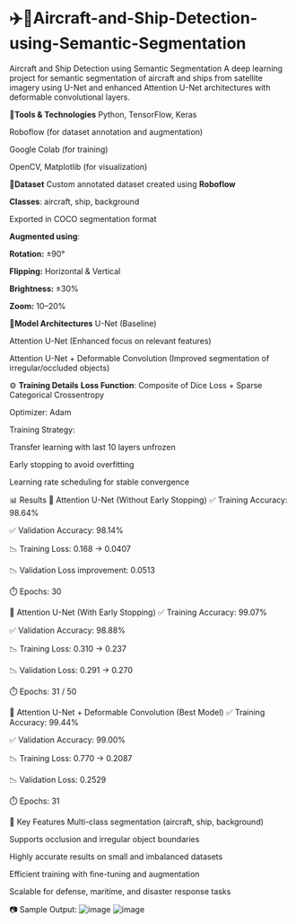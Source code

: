 # ✈️🚢Aircraft-and-Ship-Detection-using-Semantic-Segmentation
Aircraft and Ship Detection using Semantic Segmentation
A deep learning project for semantic segmentation of aircraft and ships from satellite imagery using U-Net and enhanced Attention U-Net architectures with deformable convolutional layers.

🔧**Tools & Technologies**
Python, TensorFlow, Keras

Roboflow (for dataset annotation and augmentation)

Google Colab (for training)

OpenCV, Matplotlib (for visualization)

📁**Dataset**
Custom annotated dataset created using **Roboflow**

**Classes**: aircraft, ship, background

Exported in COCO segmentation format

**Augmented using**:

**Rotation:** ±90°

**Flipping:** Horizontal & Vertical

**Brightness:** ±30%

**Zoom:** 10–20%

🧠**Model Architectures**
U-Net (Baseline)

Attention U-Net (Enhanced focus on relevant features)

Attention U-Net + Deformable Convolution (Improved segmentation of irregular/occluded objects)

⚙️ **Training Details**
**Loss Function**: Composite of Dice Loss + Sparse Categorical Crossentropy

Optimizer: Adam

Training Strategy:

Transfer learning with last 10 layers unfrozen

Early stopping to avoid overfitting

Learning rate scheduling for stable convergence

📊 Results
🔸 Attention U-Net (Without Early Stopping)
✅ Training Accuracy: 98.64%

✅ Validation Accuracy: 98.14%

📉 Training Loss: 0.168 → 0.0407

📉 Validation Loss improvement: 0.0513

⏱️ Epochs: 30

🔸 Attention U-Net (With Early Stopping)
✅ Training Accuracy: 99.07%

✅ Validation Accuracy: 98.88%

📉 Training Loss: 0.310 → 0.237

📉 Validation Loss: 0.291 → 0.270

⏱️ Epochs: 31 / 50

🔸 Attention U-Net + Deformable Convolution (Best Model)
✅ Training Accuracy: 99.44%

✅ Validation Accuracy: 99.00%

📉 Training Loss: 0.770 → 0.2087

📉 Validation Loss: 0.2529

⏱️ Epochs: 31

📌 Key Features
Multi-class segmentation (aircraft, ship, background)

Supports occlusion and irregular object boundaries

Highly accurate results on small and imbalanced datasets

Efficient training with fine-tuning and augmentation

Scalable for defense, maritime, and disaster response tasks

📷 Sample Output:
![image](https://github.com/user-attachments/assets/fd1f7341-beac-4ecf-a17c-fe7bfcc20241)
![image](https://github.com/user-attachments/assets/82a341f3-3956-4c1e-9f00-5c2b2c2776a9)

